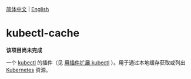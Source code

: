 [简体中文](README_CN.md) | [English](README.md)

# kubectl-cache

**该项目尚未完成**

一个 [kubectl](https://kubernetes.io/zh-cn/docs/reference/kubectl/) 的插件（见 [用插件扩展 kubectl](https://kubernetes.io/zh-cn/docs/tasks/extend-kubectl/kubectl-plugins/) ）。用于通过本地缓存获取或列出 [Kubernetes](https://kubernetes.io) 资源。
